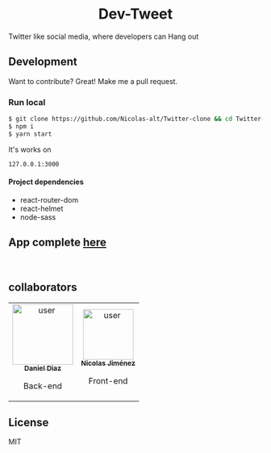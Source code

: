 <div align="center">
  <h1>Dev-Tweet</h1>
</div>

Twitter like social media, where developers can Hang out

## Development
Want to contribute? Great! Make me a pull request.

### Run local
```sh
$ git clone https://github.com/Nicolas-alt/Twitter-clone && cd Twitter-clone
$ npm i
$ yarn start 
```
It's works on 
```
127.0.0.1:3000
```

#### Project dependencies 
- react-router-dom
- react-helmet
- node-sass

## App complete [here]()

<br />

## collaborators
<table>
  <tr>
    <td align="center">
        <a href="https://github.com/Daniel1404">
            <img src="https://avatars.githubusercontent.com/u/64286838?s=460&u=856dfc7b161057be762fa1ba5fadfe69717a35a8&v=4" alt="user" width="120"/>
            <br />
            <sub>
                <b>Daniel Diaz</b>
            </sub>
        </a>
        <br />
        <p>Back-end</p>
    </td>
    <td align="center">
        <a href="https://github.com/Nicolas-alt">
            <img src="https://avatars.githubusercontent.com/u/52179095?s=60&v=4" width="100px;" alt="user"/>
            <br />
            <sub>
                <b>Nicolas Jiménez</b>
            </sub>
        </a>
        <br />
        <p>Front-end</p>
    </td>
  </tr>
</table>


License
----

MIT

